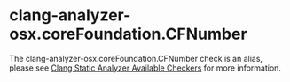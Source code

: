 # clang-analyzer-osx.coreFoundation.CFNumber

The clang-analyzer-osx.coreFoundation.CFNumber check is an alias, please
see [Clang Static Analyzer Available
Checkers](https://clang.llvm.org/docs/analyzer/checkers.html#osx-corefoundation-cfnumber)
for more information.
